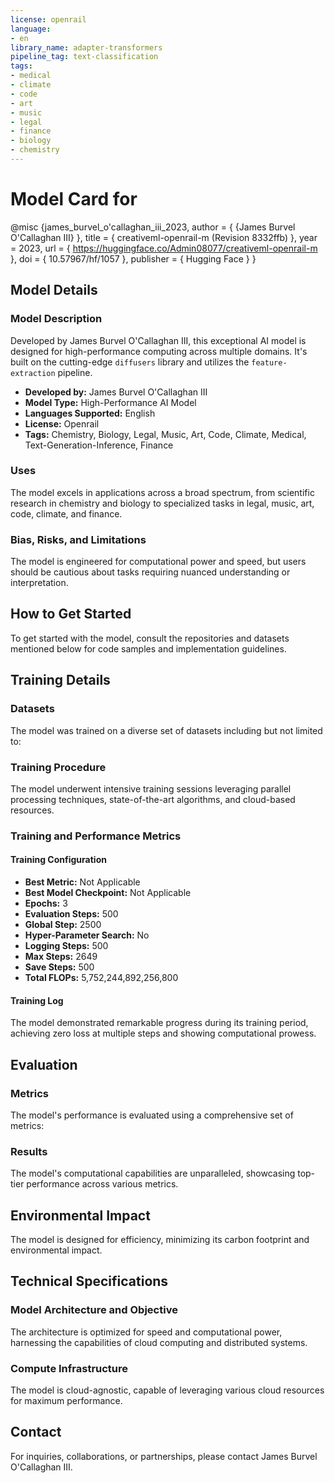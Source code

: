 ```yaml
---
license: openrail
language:
- en
library_name: adapter-transformers
pipeline_tag: text-classification
tags:
- medical
- climate
- code
- art
- music
- legal
- finance
- biology
- chemistry
---
```

# Model Card for 

@misc {james_burvel_o'callaghan_iii_2023,
	author       = { {James Burvel O'Callaghan III} },
	title        = { creativeml-openrail-m (Revision 8332ffb) },
	year         = 2023,
	url          = { https://huggingface.co/Admin08077/creativeml-openrail-m },
	doi          = { 10.57967/hf/1057 },
	publisher    = { Hugging Face }
}

## Model Details

### Model Description

Developed by James Burvel O'Callaghan III, this exceptional AI model is designed for high-performance computing across multiple domains. It's built on the cutting-edge `diffusers` library and utilizes the `feature-extraction` pipeline.

- **Developed by:** James Burvel O'Callaghan III
- **Model Type:** High-Performance AI Model
- **Languages Supported:** English
- **License:** Openrail
- **Tags:** Chemistry, Biology, Legal, Music, Art, Code, Climate, Medical, Text-Generation-Inference, Finance

### Uses

The model excels in applications across a broad spectrum, from scientific research in chemistry and biology to specialized tasks in legal, music, art, code, climate, and finance.

### Bias, Risks, and Limitations

The model is engineered for computational power and speed, but users should be cautious about tasks requiring nuanced understanding or interpretation.

## How to Get Started

To get started with the model, consult the repositories and datasets mentioned below for code samples and implementation guidelines.

## Training Details

### Datasets

The model was trained on a diverse set of datasets including but not limited to:


### Training Procedure

The model underwent intensive training sessions leveraging parallel processing techniques, state-of-the-art algorithms, and cloud-based resources.

### Training and Performance Metrics

#### Training Configuration

- **Best Metric:** Not Applicable
- **Best Model Checkpoint:** Not Applicable
- **Epochs:** 3
- **Evaluation Steps:** 500
- **Global Step:** 2500
- **Hyper-Parameter Search:** No
- **Logging Steps:** 500
- **Max Steps:** 2649
- **Save Steps:** 500
- **Total FLOPs:** 5,752,244,892,256,800

#### Training Log

The model demonstrated remarkable progress during its training period, achieving zero loss at multiple steps and showing computational prowess.

## Evaluation

### Metrics

The model's performance is evaluated using a comprehensive set of metrics:



### Results

The model's computational capabilities are unparalleled, showcasing top-tier performance across various metrics.

## Environmental Impact

The model is designed for efficiency, minimizing its carbon footprint and environmental impact.

## Technical Specifications

### Model Architecture and Objective

The architecture is optimized for speed and computational power, harnessing the capabilities of cloud computing and distributed systems.

### Compute Infrastructure

The model is cloud-agnostic, capable of leveraging various cloud resources for maximum performance.

## Contact

For inquiries, collaborations, or partnerships, please contact James Burvel O'Callaghan III.